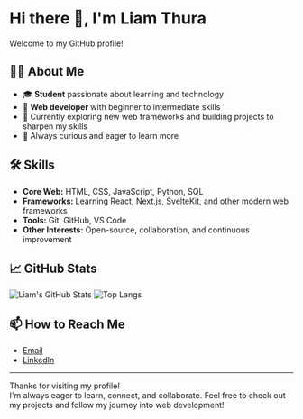 # Hi there 👋, I'm Liam Thura

Welcome to my GitHub profile!

## 👨‍🎓 About Me

- 🎓 **Student** passionate about learning and technology
- 🌱 **Web developer** with beginner to intermediate skills
- 🚀 Currently exploring new web frameworks and building projects to sharpen my skills
- 🔭 Always curious and eager to learn more

## 🛠️ Skills

- **Core Web:** HTML, CSS, JavaScript, Python, SQL
- **Frameworks:** Learning React, Next.js, SvelteKit, and other modern web frameworks
- **Tools:** Git, GitHub, VS Code
- **Other Interests:** Open-source, collaboration, and continuous improvement

## 📈 GitHub Stats

![Liam's GitHub Stats](https://github-readme-stats.vercel.app/api?username=liamthura&show_icons=true&theme=github_dark)
![Top Langs](https://github-readme-stats.vercel.app/api/top-langs/?username=liamthura&layout=compact&theme=github_dark)

## 📫 How to Reach Me

- [Email](mailto:liamthura@gmail.com) 
- [LinkedIn](https://www.linkedin.com/in/liamthura/) 

---

Thanks for visiting my profile!  
I'm always eager to learn, connect, and collaborate. Feel free to check out my projects and follow my journey into web development!
